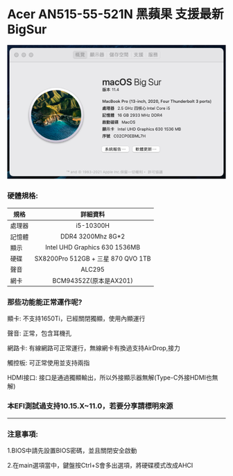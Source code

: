 # Acer AN515-55-521N 黑蘋果 支援最新BigSur

![image-1](https://github.com/jonny00520/AN515-55-Hackintosh-Support-BigSur/blob/main/img.png)

### 硬體規格:


| 規格     |                      詳細資料                      |
| -------- | :------------------------------------------------: |
| 處理器 |                     i5-10300H                        |
| 記憶體 |                DDR4 3200Mhz 8G*2                     |
| 顯示   |            Intel UHD Graphics 630 1536MB            |
| 硬碟     |    SX8200Pro 512GB + 三星 870 QVO 1TB              |
| 聲音     |                    ALC295                         |
| 網卡     |              BCM94352Z(原本是AX201)               |


### 那些功能能正常運作呢?

顯卡: 不支持1650Ti，已經關閉獨顯，使用內顯運行

聲音: 正常，包含耳機孔

網路卡: 有線網路可正常運行，無線網卡有換過支持AirDrop,接力

觸控板: 可正常使用並支持兩指

HDMI接口: 接口是通過獨顯輸出，所以外接顯示器無解(Type-C外接HDMI也無解)


### 本EFI測試過支持10.15.X~11.0，若要分享請標明來源

****************************************************************************************

### 注意事項:

1.BIOS中請先設置BIOS密碼，並且關閉安全啟動

2.在main選項當中，鍵盤按Ctrl+S會多出選項，將硬碟模式改成AHCI



